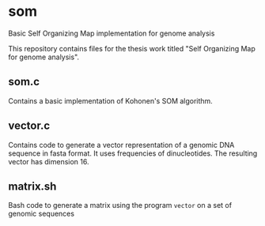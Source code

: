 # som
Basic Self Organizing Map implementation for genome analysis

This repository contains files for the thesis work titled "Self Organizing Map for genome analysis".

## som.c
Contains a basic implementation of Kohonen's SOM algorithm.

## vector.c
Contains code to generate a vector representation of a genomic DNA sequence in fasta format. It uses frequencies of dinucleotides. The resulting vector has dimension 16.

## matrix.sh
Bash code to generate a matrix using the program `vector` on a set of genomic sequences


